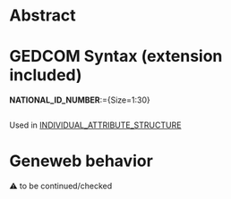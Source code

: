 ﻿# Abstract

# GEDCOM Syntax (extension included)

**NATIONAL_ID_NUMBER**:={Size=1:30}
<pre>
</pre>
Used in <a href=Ged.INDIVIDUAL_ATTRIBUTE_STRUCTURE.md>INDIVIDUAL_ATTRIBUTE_STRUCTURE</a><br />

# Geneweb behavior


:warning: to be continued/checked

